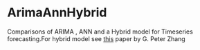 # ArimaAnnHybrid
Comparisons of ARIMA , ANN and a Hybrid model for Timeseries forecasting.For hybrid model see [this](https://ai2-s2-pdfs.s3.amazonaws.com/dfdc/f7770885e3ee5f31182e91e602aabe5abdbd.pdf) paper by G. Peter Zhang
